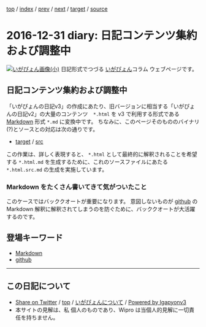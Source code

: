 [top](../index.html) 
 / [index](index.html) 
 / [prev](ig161230.html) 
 / [next](../2017/ig170101.html) 
 / [target](http://www.igapyon.jp/igapyon/diary/2016/ig161231.html) 
 / [source](https://github.com/igapyon/diary/blob/master/2016/ig161231.src.md) 

2016-12-31 diary: 日記コンテンツ集約および調整中
=====================================================================================================
[![いがぴょん画像(小)](http://www.igapyon.jp/igapyon/diary/images/iga200306s.jpg "いがぴょん")](http://www.igapyon.jp/igapyon/diary/memo/memoigapyon.html) 日記形式でつづる [いがぴょん](http://www.igapyon.jp/igapyon/diary/memo/memoigapyon.html)コラム ウェブページです。

## 日記コンテンツ集約および調整中

「いがぴょんの日記v3」の作成にあたり、旧バージョンに相当する「いがぴょんの日記v2」の大量のコンテンツ　`*.html` を v3 で利用する形式である [Markdown](../keyword/markdown.html) 形式 `*.md` に変換中です。
ちなみに、このページそのもののバイナリ(?)とソースとの対応は次の通りです。

* [target](https://igapyon.github.io/diary/2016/ig161231.html) 
/ [src](https://github.com/igapyon/diary/blob/gh-pages/2016/ig161231.html.src.md) 

この作業は、詳しく表現すると、 `*.html` として最終的に解釈されることを希望する `*.html.md` を生成するために、これのソースファイルにあたる `*.html.src.md` の生成を実施しています。

### Markdown をたくさん書いてきて気がついたこと

このケースではバッククオートが重要になります。
意図しないものが [github](../keyword/github.html) の Markdown 解釈に解釈されてしまうのを防ぐために、バッククオートが大活躍するのです。

## 登場キーワード

* [Markdown](../keyword/markdown.html)
* [github](../keyword/github.html)

----------------------------------------------------------------------------------------------------

## この日記について

* [Share on Twitter](https://twitter.com/intent/tweet?hashtags=igapyon%2Cdiary%2C%E3%81%84%E3%81%8C%E3%81%B4%E3%82%87%E3%82%93%2CMarkdown%2Cgithub&text=%E6%97%A5%E8%A8%98%E3%82%B3%E3%83%B3%E3%83%86%E3%83%B3%E3%83%84%E9%9B%86%E7%B4%84%E3%81%8A%E3%82%88%E3%81%B3%E8%AA%BF%E6%95%B4%E4%B8%AD&url=http%3A%2F%2Fwww.igapyon.jp%2Figapyon%2Fdiary%2F2016%2Fig161231.html) / [top](../index.html) / [いがぴょんについて](http://www.igapyon.jp/igapyon/diary/memo/memoigapyon.html) / [Powered by Igapyonv3](https://github.com/igapyon/igapyonv3)
* 本サイトの見解は、私 個人のものであり、Wipro は当個人的見解に一切責任を持ちません。 
